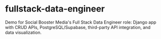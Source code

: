 # fullstack-data-engineer
Demo for Social Booster Media's Full Stack Data Engineer role: Django app with CRUD APIs, PostgreSQL/Supabase, third-party API integration, and data visualization.
